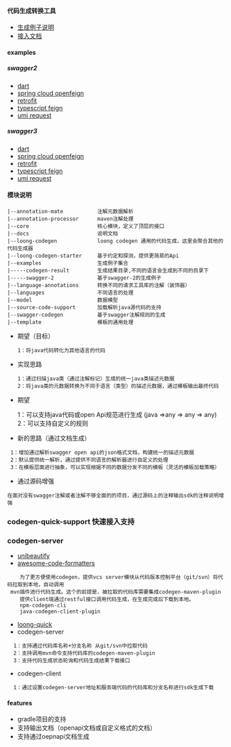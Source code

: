 #### 代码生成转换工具

- [生成例子说明](./docs/brief-description-of-the-code-generation-process.md)
- [接入文档](./docs/doc.md)

#### examples

##### swagger2

- [dart](./examples/swagger-2/src/test/java/test/com/wuxp/codegen/swagger2/Swagger2FeignSdkCodegenDartTest.java)
- [spring cloud openfeign](./examples/swagger-2/src/test/java/test/com/wuxp/codegen/swagger2/Swagger2FeignSdkCodegenFeignClientTest.java)
- [retrofit](./examples/swagger-2/src/test/java/test/com/wuxp/codegen/swagger2/Swagger2FeignSdkCodegenRetrofitTest.java)
- [typescript feign](./examples/swagger-2/src/test/java/test/com/wuxp/codegen/swagger2/Swagger2FeignSdkCodegenTypescriptTest.java)
- [umi request](./examples/swagger-2/src/test/java/test/com/wuxp/codegen/swagger2/Swagger2FeignSdkCodegenUmiRequestTest.java)

##### swagger3

- [dart](./examples/swagger-3/src/test/java/test/com/wuxp/codegen/swagger3/Swagger3FeignSdkCodegenDartTest.java)
- [spring cloud openfeign](./examples/swagger-3/src/test/java/test/com/wuxp/codegen/swagger3/Swagger3FeignSdkCodegenFeignClientTest.java)
- [retrofit](./examples/swagger-3/src/test/java/test/com/wuxp/codegen/swagger3/Swagger3FeignSdkCodegenRetrofitTest.java)
- [typescript feign](./examples/swagger-3/src/test/java/test/com/wuxp/codegen/swagger3/Swagger3FeignSdkCodegenTypescriptTest.java)
- [umi request](./examples/swagger-3/src/test/java/test/com/wuxp/codegen/swagger3/Swagger3FeignSdkCodegenUmiRequestTest.java)

#### 模块说明

```
|--annotation-mate           注解元数据解析
|--annotation-processor      maven注解处理
|--core                      核心模块，定义了顶层的接口
|--docs                      说明文档
|--loong-codegen             loong codegen 通用的代码生成，这里会聚合其他的代码生成器
|--loong-codegen-starter     基于约定和探测，提供更简易的Api
|--examples                  生成例子集合
|-----codegen-result         生成结果目录,不同的语言会生成到不同的目录下
|-----swagger-2              基于swagger-2的生成例子
|--language-annotations      转换不同的请求工具库的注解（装饰器）
|--languages                 不同语言的处理
|--model                     数据模型
|--source-code-support       加载解析java源代码的支持
|--swagger-codegen           基于swagger注解规则的生成
|--template                  模板的通用处理
```

- 期望（目标）

      1：将java代码转化为其他语言的代码

- 实现思路

      1：通过扫描java类（通过注解标记）生成的统一java类描述元数据
      2：将java类的元数据转换为不同于语言（类型）的描述元数据，通过模板输出最终代码

- 期望

  1：可以支持java代码或open Api规范进行生成 (java =>any => any => any)
  2：可以支持自定义的规则

- 新的思路（通过文档生成） 
```text
 1：增加通过解析swagger open api的json格式文档，构建统一的描述元数据 
 2：默认提供统一解析，通过提供不同语言的解析器进行自定义的处理 
 3：在模板层面进行抽象，可以实现根据不同的数据分发不同的模板（灵活的模板加载策略）
```
- 通过源码增强
```text
在面对没有swagger注解或者注解不够全面的的项目，通过源码上的注释输出sdk的注释说明增强
```

### codegen-quick-support 快速接入支持
### codegen-server
- [unibeautify](https://github.com/Unibeautify/unibeautify)
- [awesome-code-formatters](https://github.com/rishirdua/awesome-code-formatters)

```text
    为了更方便使用codegen，提供vcs server模块从代码版本控制平台（git/svn）将代码拉取到本地，自动调用
 mvn插件进行代码生成。这个的前提是，被拉取的代码库需要集成codegen-maven-plugin
    提供client端通过restful接口调用代码生成，在生成完成后下载到本地。
    npm-codegen-cli
    java-codegen-client-plugin
```
- [loong-quick](./loong-quick)
- codegen-server

```text
  1：支持通过代码库名称+分支名称 从git/svn中拉取代码
  2：支持调用mvn命令支持代码库的codegen-maven-plugin
  3：支持代码生成状态轮询和代码生成结果下载接口
```
- codegen-client
```text
  1：通过设置codegen-server地址和服务端代码的代码库和分支名称进行sdk生成下载
```

#### features
- gradle项目的支持
- 支持输出文档（openapi文档或自定义格式的文档）
- 支持通过oepnapi文档生成